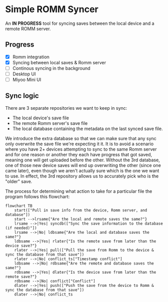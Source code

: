 # Simple ROMM Syncer

An **IN PROGRESS** tool for syncing saves between the local device and a remote ROMM server.

## Progress

- [x] Romm integration
- [x] Syncing between local saves & Romm server
- [ ] Continous syncing in the background
- [ ] Desktop UI
- [ ] Miyoo Mini UI

## Sync logic

There are 3 separate repositories we want to keep in sync: 

* The local device's save file
* The remote Romm server's save file
* The local database containing the metadata on the last synced save file. 


We introduce the extra database so that we can make sure that any sync only
overwrite the save file we're expecting it it. It is to avoid a scenario where
you have 2+ devices attempting to sync to the same Romm server and for one
reason or another they each have progress that got saved, meaning one will get
uploaded before the other. Without the 3rd database, one of those new device
saves will end up overwriting the other (since one came later), even though we
aren't actually sure which is the one we want to use. In effect, the 3rd
repository allows us to accurately pick who is the "older" save.


The process for determining what action to take for a particular file the program follows this flowchart:

```mermaid
flowchart TB
    start(["Pull in save info from the device, Romm server, and database"])
    start -->lrsame{"Are the local and remote saves the same?"}
    lrsame -->|Yes| syncdb(["Sync the save information to the database (if needed)"])
    lrsame -->|No| ldbsame{"Are the local and database saves the same?"}
    ldbsame -->|Yes| rlater{"Is the remote save from later than the device save?"}
    rlater -->|Yes| pull(["Pull the save from Romm to the device & sync the database from that save"])
    rlater -->|No| conflict_ts["Timestamp conflict"]
    ldbsame -->|No| rdbsame{"Are the remote and database saves the same?"}
    rdbsame -->|Yes| dlater{"Is the device save from later than the remote save?"}
    rdbsame -->|No| conflict["Conflict"]
    dlater -->|Yes| push(["Push the save from the device to Romm & sync the database from that save"])
    dlater -->|No| conflict_ts
```
